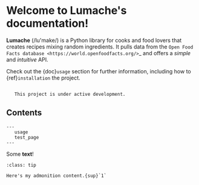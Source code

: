 Welcome to Lumache's documentation!
===================================

**Lumache** (/lu'make/) is a Python library for cooks and food lovers
that creates recipes mixing random ingredients.
It pulls data from the `Open Food Facts database <https://world.openfoodfacts.org/>`_
and offers a *simple* and *intuitive* API.

Check out the {doc}`usage` section for further information, including
how to {ref}`installation` the project.


```{note}

   This project is under active development.
```


Contents
--------

```{toctree}
---
   usage
   test_page
---
```

Some **text**!

```{admonition} Here's my title
:class: tip

Here's my admonition content.{sup}`1`
```